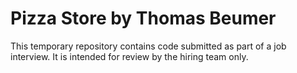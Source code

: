 # Pizza Store by Thomas Beumer

This temporary repository contains code submitted as part of a job interview. It is intended for review by the hiring team only.
